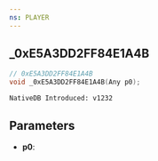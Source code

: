 ```yaml
---
ns: PLAYER
---
```

## _0xE5A3DD2FF84E1A4B

```c
// 0xE5A3DD2FF84E1A4B
void _0xE5A3DD2FF84E1A4B(Any p0);
```

```
NativeDB Introduced: v1232
```

## Parameters
* **p0**:
